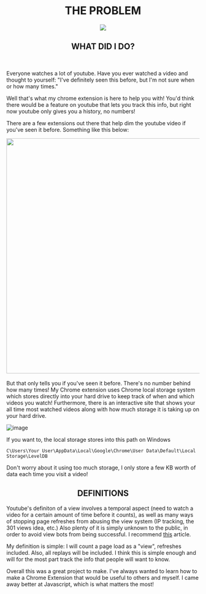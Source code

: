 
<div align="center">
<h1 align="center">THE PROBLEM</h1>
<img src="https://user-images.githubusercontent.com/69275171/119916296-e5820580-bf29-11eb-91d6-007b5e99a1a5.png"/>
</div>

<h2 align="center">WHAT DID I DO?</h2>
<br>

Everyone watches a lot of youtube. Have you ever watched a video and thought to yourself: "I've definitely seen this before, but I'm not sure when or how many times." 

Well that's what my chrome extension is here to help you with! You'd think there would be a feature on youtube that lets you track this info, but right now youtube only gives you a history, no numbers! 

There are a few extensions out there that help dim the youtube video if you've seen it before. Something like this below:

<div align="center">
<img src="https://user-images.githubusercontent.com/69275171/119933691-31dd3d80-bf4a-11eb-9569-37f63d882cc9.png" width="613px"/>
</div>
<br>
But that only tells you if you've seen it before. There's no number behind how many times! My Chrome extension uses Chrome local storage system which stores directly into your hard drive to keep track of when and which videos you watch! Furthermore, there is an interactive site that shows your all time most watched videos along with how much storage it is taking up on your hard drive.

![image](https://user-images.githubusercontent.com/69275171/120036581-faac7200-bfc5-11eb-99b9-de78b4195978.png)


If you want to, the local storage stores into this path on Windows

```
C\Users\Your User\AppData\Local\Google\Chrome\User Data\Default\Local Storage\LevelDB
```

Don't worry about it using too much storage, I only store a few KB worth of data each time you visit a video!

<h2 align="center">DEFINITIONS</h2>

Youtube's definiton of a view involves a temporal aspect (need to watch a video for a certain amount of time before it counts), as well as many ways of stopping page refreshes from abusing the view system (IP tracking, the 301 views idea, etc.) Also plenty of it is simply unknown to the public, in order to avoid view bots from being successful. I recommend [this](https://filmora.wondershare.com/youtube/how-does-youtube-count-views.html) article.

My definition is simple: I will count a page load as a "view", refreshes included. Also, all replays will be included. I think this is simple enough and will for the most part track the info that people will want to know.

Overall this was a great project to make. I've always wanted to learn how to make a Chrome Extension that would be useful to others and myself. I came away better at Javascript, which is what matters the most!
